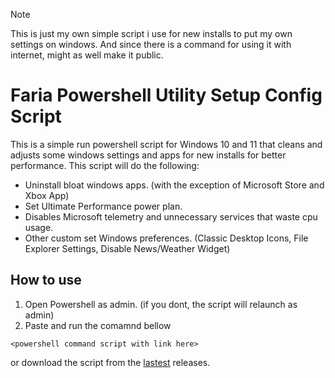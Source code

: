 > [!NOTE]
> This is just my own simple script i use for new installs to put my own settings on windows. And since there is a command for using it with internet, might as well make it public.

# Faria Powershell Utility Setup Config Script
This is a simple run powershell script for Windows 10 and 11 that cleans and adjusts some windows settings and apps for new installs for better performance.
This script will do the following:
- Uninstall bloat windows apps. (with the exception of Microsoft Store and Xbox App)
- Set Ultimate Performance power plan.
- Disables Microsoft telemetry and unnecessary services that waste cpu usage.
- Other custom set Windows preferences. (Classic Desktop Icons, File Explorer Settings, Disable News/Weather Widget)

## How to use
1. Open Powershell as admin. (if you dont, the script will relaunch as admin)
2. Paste and run the comamnd bellow
```
<powershell command script with link here>
```
or download the script from the [lastest](https://github.com/dfaria5/faria-ps-utilsetupconf-script/) releases.
